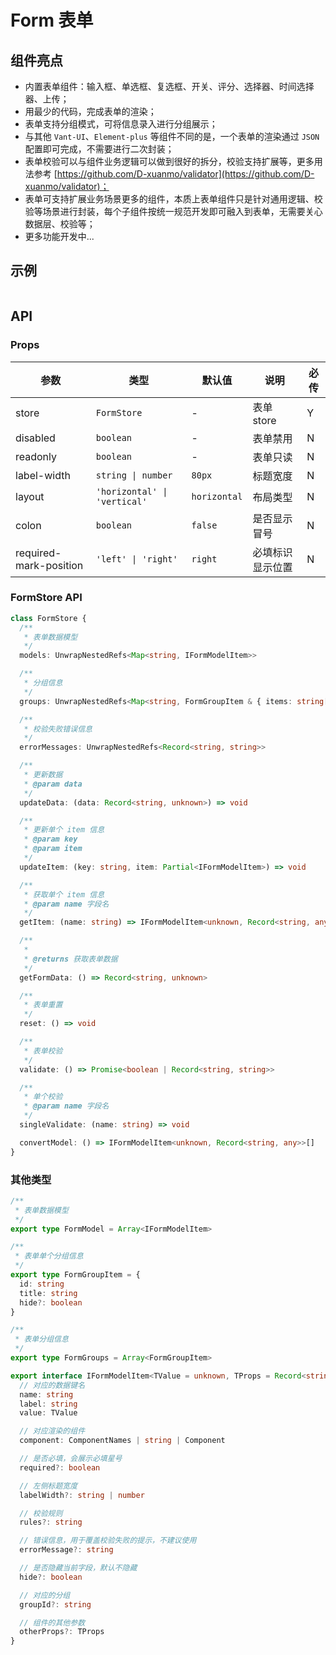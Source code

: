 # Form 表单

## 组件亮点

- 内置表单组件：输入框、单选框、复选框、开关、评分、选择器、时间选择器、上传；
- 用最少的代码，完成表单的渲染；
- 表单支持分组模式，可将信息录入进行分组展示；
- 与其他 `Vant-UI`、`Element-plus` 等组件不同的是，一个表单的渲染通过 `JSON` 配置即可完成，不需要进行二次封装；
- 表单校验可以与组件业务逻辑可以做到很好的拆分，校验支持扩展等，更多用法参考 [https://github.com/D-xuanmo/validator](https://github.com/D-xuanmo/validator)；
- 表单可支持扩展业务场景更多的组件，本质上表单组件只是针对通用逻辑、校验等场景进行封装，每个子组件按统一规范开发即可融入到表单，无需要关心数据层、校验等；
- 更多功能开发中...

## 示例

```vue playground=Form height=600

```

## API

### Props

| 参数                   | 类型                         | 默认值       | 说明             | 必传 |
| ---------------------- | ---------------------------- | ------------ | ---------------- | ---- |
| store                  | `FormStore`                  | -            | 表单 store       | Y    |
| disabled               | `boolean`                    | -            | 表单禁用         | N    |
| readonly               | `boolean`                    | -            | 表单只读         | N    |
| label-width            | `string \| number`           | `80px`       | 标题宽度         | N    |
| layout                 | `'horizontal' \| 'vertical'` | `horizontal` | 布局类型         | N    |
| colon                  | `boolean`                    | `false`      | 是否显示冒号     | N    |
| required-mark-position | `'left' \| 'right'`          | `right`      | 必填标识显示位置 | N    |

### FormStore API

```typescript
class FormStore {
  /**
   * 表单数据模型
   */
  models: UnwrapNestedRefs<Map<string, IFormModelItem>>

  /**
   * 分组信息
   */
  groups: UnwrapNestedRefs<Map<string, FormGroupItem & { items: string[] }>>

  /**
   * 校验失败错误信息
   */
  errorMessages: UnwrapNestedRefs<Record<string, string>>

  /**
   * 更新数据
   * @param data
   */
  updateData: (data: Record<string, unknown>) => void

  /**
   * 更新单个 item 信息
   * @param key
   * @param item
   */
  updateItem: (key: string, item: Partial<IFormModelItem>) => void

  /**
   * 获取单个 item 信息
   * @param name 字段名
   */
  getItem: (name: string) => IFormModelItem<unknown, Record<string, any>> | undefined

  /**
   *
   * @returns 获取表单数据
   */
  getFormData: () => Record<string, unknown>

  /**
   * 表单重置
   */
  reset: () => void

  /**
   * 表单校验
   */
  validate: () => Promise<boolean | Record<string, string>>

  /**
   * 单个校验
   * @param name 字段名
   */
  singleValidate: (name: string) => void

  convertModel: () => IFormModelItem<unknown, Record<string, any>>[]
}
```

### 其他类型

```typescript
/**
 * 表单数据模型
 */
export type FormModel = Array<IFormModelItem>

/**
 * 表单单个分组信息
 */
export type FormGroupItem = {
  id: string
  title: string
  hide?: boolean
}

/**
 * 表单分组信息
 */
export type FormGroups = Array<FormGroupItem>

export interface IFormModelItem<TValue = unknown, TProps = Record<string, any>> {
  // 对应的数据键名
  name: string
  label: string
  value: TValue

  // 对应渲染的组件
  component: ComponentNames | string | Component

  // 是否必填，会展示必填星号
  required?: boolean

  // 左侧标题宽度
  labelWidth?: string | number

  // 校验规则
  rules?: string

  // 错误信息，用于覆盖校验失败的提示，不建议使用
  errorMessage?: string

  // 是否隐藏当前字段，默认不隐藏
  hide?: boolean

  // 对应的分组
  groupId?: string

  // 组件的其他参数
  otherProps?: TProps
}
```
